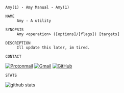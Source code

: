 ```
Amy(1) - Amy Manual - Amy(1)

NAME
     Amy - A utility

SYNOPSIS
     Amy <operation> ([options]/[flags]) [targets]
     
DESCRIPTION
     Ill update this later, im tired.
``` 
``` 
CONTACT
```
[![Protonmail](https://img.shields.io/badge/ProtonMail-8B89CC?style=for-the-badge&logo=protonmail&logoColor=white)](mailto:fabianpaci@protonmail.com)
[![Gmail](https://img.shields.io/badge/gmail-c64f4f?style=for-the-badge&logo=gmail&logoColor=light-red)](mailto:fabianpaci@gmail.com)
[![GitHub](https://img.shields.io/badge/GitHub-100000?style=for-the-badge&logo=github&logoColor=white)](https://github.com/aymey)
     
```
STATS
```
![github stats]

<!-- bloop -->
[github stats]: https://github-readme-stats.vercel.app/api?username=aymey&show_icons=true&theme=dracula
[github stats lang]: https://github-readme-stats.vercel.app/api/top-langs/?username=aymey&layout=compact&&langs_count=8&theme=dracula

